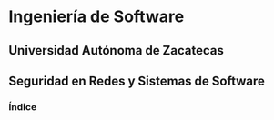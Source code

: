 # Ingeniería de Software
## Universidad Autónoma de Zacatecas
## Seguridad en Redes y Sistemas de Software

### Índice

